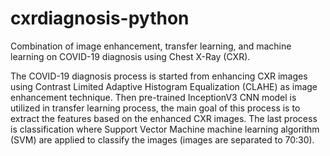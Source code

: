 # cxrdiagnosis-python
Combination of image enhancement, transfer learning, and machine learning on COVID-19 diagnosis using Chest X-Ray (CXR).

The COVID-19 diagnosis process is started from enhancing CXR images using Contrast Limited Adaptive Histogram Equalization (CLAHE) as image enhancement technique. Then pre-trained InceptionV3 CNN model is utilized in transfer learning process, the main goal of this process is to extract the features based on the enhanced CXR images. The last process is classification where Support Vector Machine machine learning algorithm (SVM) are applied to classify the images (images are separated to 70:30).
